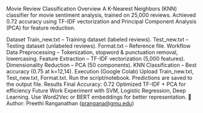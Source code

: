 Movie Review Classification
Overview
A K-Nearest Neighbors (KNN) classifier for movie sentiment analysis, trained on 25,000 reviews. Achieved 0.72 accuracy using TF-IDF vectorization and Principal Component Analysis (PCA) for feature reduction.

Dataset
Train_new.txt – Training dataset (labeled reviews).
Test_new.txt – Testing dataset (unlabeled reviews).
Format.txt – Reference file.
Workflow  
Data Preprocessing – Tokenization, stopword & punctuation removal, lowercasing.
Feature Extraction – TF-IDF vectorization (5,000 features).
Dimensionality Reduction – PCA (50 components).
KNN Classification – Best accuracy (0.75 at k=12,14).
Execution (Google Colab)
Upload Train_new.txt, Test_new.txt, Format.txt.
Run the script/notebook.
Predictions are saved to the output file.
Results
Final Accuracy: 0.72
Optimized TF-IDF + PCA for efficiency
Future Work
Experiment with SVM, Logistic Regression, Deep Learning.
Use Word2Vec or BERT embeddings for better representation.
📧 Author: Preethi Ranganathan (prangana@gmu.edu)
